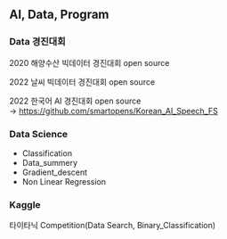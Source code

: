 ## AI, Data, Program 

### Data 경진대회   

2020 해양수산 빅데이터 경진대회 open source   

2022 날씨 빅데이터 경진대회 open source   

2022 한국어 AI 경진대회 open source    
-> https://github.com/smartopens/Korean_AI_Speech_FS    

### Data Science    

- Classification    
- Data_summery    
- Gradient_descent    
- Non Linear Regression   

### Kaggle    
타이타닉 Competition(Data Search, Binary_Classification)
